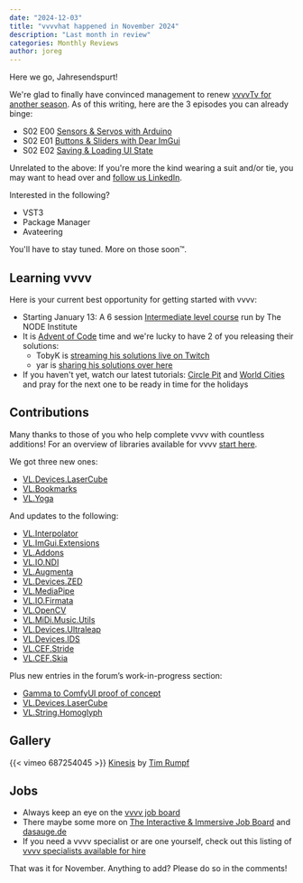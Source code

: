 ```yaml
---
date: "2024-12-03"
title: "vvvvhat happened in November 2024"
description: "Last month in review"
categories: Monthly Reviews
author: joreg
---
```


Here we go, Jahresendspurt!

We're glad to finally have convinced management to renew [vvvvTv for another season](https://visualprogramming.net/blog/2024/vvvvtv-is-back-with-season-2). As of this writing, here are the 3 episodes you can already binge:

- S02 E00 [Sensors & Servos with Arduino](https://www.youtube.com/watch?v=uvLNZsStve8&list=PLBTgwgsWWcT8eDfjAg299o7paRqkd2Zdi)
- S02 E01 [Buttons & Sliders with Dear ImGui](https://www.youtube.com/watch?v=PuuTilbqd9w&list=PLBTgwgsWWcT8eDfjAg299o7paRqkd2Zdi&index=3)
- S02 E02 [Saving & Loading UI State](https://www.youtube.com/watch?v=GJQGVxA1pIQ&list=PLBTgwgsWWcT8eDfjAg299o7paRqkd2Zdi&index=4)

Unrelated to the above: If you're more the kind wearing a suit and/or tie, you may want to head over and [follow us LinkedIn](https://www.linkedin.com/company/vvvv-group/).

Interested in the following?
- VST3
- Package Manager
- Avateering 

You'll have to stay tuned. More on those soon™.

## Learning vvvv

Here is your current best opportunity for getting started with vvvv:

- Starting January 13: A 6 session [Intermediate level course](https://thenodeinstitute.org/courses/ws24-5-vvvv-beginners-part-ii/) run by The NODE Institute
- It is [Advent of Code](https://adventofcode.com/) time and we're lucky to have 2 of you releasing their solutions:
  - TobyK is [streaming his solutions live on Twitch](https://www.twitch.tv/tobyklight)
  - yar is [sharing his solutions over here](https://discourse.vvvv.org/t/advent-of-code-2024/23772/1)
- If you haven't yet, watch our latest tutorials: [Circle Pit](https://www.youtube.com/watch?v=Ma1IullIugY) and [World Cities](https://www.youtube.com/watch?v=ymzrK7tZLBI) and pray for the next one to be ready in time for the holidays

## Contributions

Many thanks to those of you who help complete vvvv with countless additions! For an overview of libraries available for vvvv [start here](https://thegraybook.vvvv.org/reference/libraries/overview.html).

We got three new ones:
- [VL.Devices.LaserCube](https://www.nuget.org/packages/VL.Devices.LaserCube)
- [VL.Bookmarks](https://www.nuget.org/packages/VL.Bookmarks)
- [VL.Yoga](https://www.nuget.org/packages/VL.Yoga)

And updates to the following:
- [VL.Interpolator](https://www.nuget.org/packages/VL.Interpolator)
- [VL.ImGui.Extensions](https://www.nuget.org/packages/VL.ImGui.Extensions)
- [VL.Addons](https://www.nuget.org/packages/VL.Addons)
- [VL.IO.NDI](https://www.nuget.org/packages/VL.IO.NDI)
- [VL.Augmenta](https://www.nuget.org/packages/VL.Augmenta)
- [VL.Devices.ZED](https://www.nuget.org/packages/VL.Devices.ZED)
- [VL.MediaPipe](https://www.nuget.org/packages/VL.MediaPipe)
- [VL.IO.Firmata](https://www.nuget.org/packages/VL.IO.Firmata)
- [VL.OpenCV](https://www.nuget.org/packages/VL.OpenCV)
- [VL.MiDi.Music.Utils](https://www.nuget.org/packages/VL.MiDi.Music.Utils)
- [VL.Devices.Ultraleap](https://www.nuget.org/packages/VL.Devices.Ultraleap)
- [VL.Devices.IDS](https://www.nuget.org/packages/VL.Devices.IDS)
- [VL.CEF.Stride](https://www.nuget.org/packages/VL.CEF.Stride)
- [VL.CEF.Skia](https://www.nuget.org/packages/VL.CEF.Skia)

Plus new entries in the forum’s work-in-progress section:

- [Gamma to ComfyUI proof of concept](https://discourse.vvvv.org/t/gamma-to-comfyui-proof-of-concept/23741)
- [VL.Devices.LaserCube](https://discourse.vvvv.org/t/vl-devices-lasercube/23757)
- [VL.String.Homoglyph](https://discourse.vvvv.org/t/vl-string-homoglyph/23715)


## Gallery

{{< vimeo 687254045 >}}
[Kinesis](https://www.timrumpf.com/projects/kinesis)
by [Tim Rumpf](https://www.timrumpf.com/)


## Jobs
- Always keep an eye on the [vvvv job board](https://discourse.vvvv.org/c/jobs)
- There maybe some more on [The Interactive & Immersive Job Board](https://jobs.interactiveimmersive.io/jobs/) and [dasauge.de](https://dasauge.de/sta/Vvvv/)
- If you need a vvvv specialist or are one yourself, check out this listing of [vvvv specialists available for hire](https://legacy.vvvv.org/documentation/vvvv-specialists-available-for-hire)

That was it for November. Anything to add? Please do so in the comments!